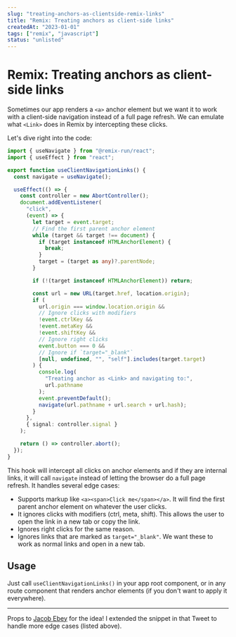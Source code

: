 ```yaml
---
slug: "treating-anchors-as-clientside-remix-links"
title: "Remix: Treating anchors as client-side links"
createdAt: "2023-01-01"
tags: ["remix", "javascript"]
status: "unlisted"
---
```


# Remix: Treating anchors as client-side links

Sometimes our app renders a `<a>` anchor element but we want it to work with a client-side navigation instead of a full page refresh. We can emulate what `<Link>` does in Remix by intercepting these clicks.

Let's dive right into the code:

```ts
import { useNavigate } from "@remix-run/react";
import { useEffect } from "react";

export function useClientNavigationLinks() {
  const navigate = useNavigate();

  useEffect(() => {
    const controller = new AbortController();
    document.addEventListener(
      "click",
      (event) => {
        let target = event.target;
        // Find the first parent anchor element
        while (target && target !== document) {
          if (target instanceof HTMLAnchorElement) {
            break;
          }
          target = (target as any)?.parentNode;
        }

        if (!(target instanceof HTMLAnchorElement)) return;

        const url = new URL(target.href, location.origin);
        if (
          url.origin === window.location.origin &&
          // Ignore clicks with modifiers
          !event.ctrlKey &&
          !event.metaKey &&
          !event.shiftKey &&
          // Ignore right clicks
          event.button === 0 &&
          // Ignore if `target="_blank"`
          [null, undefined, "", "self"].includes(target.target)
        ) {
          console.log(
            "Treating anchor as <Link> and navigating to:",
            url.pathname
          );
          event.preventDefault();
          navigate(url.pathname + url.search + url.hash);
        }
      },
      { signal: controller.signal }
    );

    return () => controller.abort();
  });
}
```

This hook will intercept all clicks on anchor elements and if they are internal links, it will call `navigate` instead of letting the browser do a full page refresh. It handles several edge cases:

- Supports markup like `<a><span>Click me</span></a>`. It will find the first parent anchor element on whatever the user clicks.
- It ignores clicks with modifiers (ctrl, meta, shift). This allows the user to open the link in a new tab or copy the link.
- Ignores right clicks for the same reason.
- Ignores links that are marked as `target="_blank"`. We want these to work as normal links and open in a new tab.

## Usage

Just call `useClientNavigationLinks()` in your app root component, or in any route component that renders anchor elements (if you don't want to apply it everywhere).

---

Props to [Jacob Ebey](https://twitter.com/ebey_jacob/status/1606831880208551936) for the idea! I extended the snippet in that Tweet to handle more edge cases (listed above).
